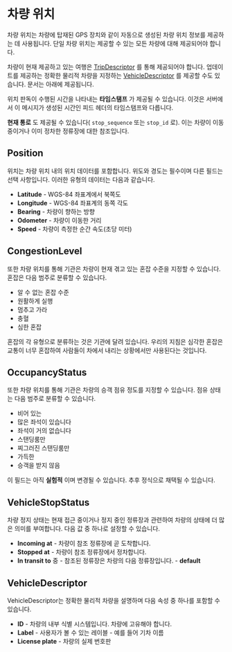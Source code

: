# 차량 위치

차량 위치는 차량에 탑재된 GPS 장치와 같이 자동으로 생성된 차량 위치 정보를 제공하는 데 사용됩니다. 단일 차량 위치는 제공할 수 있는 모든 차량에 대해 제공되어야 합니다.

차량이 현재 제공하고 있는 여행은 [TripDescriptor](../reference.md#message-tripdescriptor) 를 통해 제공되어야 합니다. 업데이트를 제공하는 정확한 물리적 차량을 지정하는 [VehicleDescriptor](../reference.md#message-vehicledescriptor) 를 제공할 수도 있습니다. 문서는 아래에 제공됩니다.

위치 판독이 수행된 시간을 나타내는 **타임스탬프** 가 제공될 수 있습니다. 이것은 서버에서 이 메시지가 생성된 시간인 피드 헤더의 타임스탬프와 다릅니다.

**현재 통로** 도 제공될 수 있습니다( `stop_sequence` 또는 `stop_id` 로). 이는 차량이 이동 중이거나 이미 정차한 정류장에 대한 참조입니다.

## Position

위치는 차량 위치 내의 위치 데이터를 포함합니다. 위도와 경도는 필수이며 다른 필드는 선택 사항입니다. 이러한 유형의 데이터는 다음과 같습니다.

*   **Latitude** - WGS-84 좌표계에서 북쪽도
*   **Longitude** - WGS-84 좌표계의 동쪽 각도
*   **Bearing** - 차량이 향하는 방향
*   **Odometer** - 차량이 이동한 거리
*   **Speed** - 차량이 측정한 순간 속도(초당 미터)

## CongestionLevel

또한 차량 위치를 통해 기관은 차량이 현재 겪고 있는 혼잡 수준을 지정할 수 있습니다. 혼잡은 다음 범주로 분류할 수 있습니다.

*   알 수 없는 혼잡 수준
*   원활하게 실행
*   멈추고 가라
*   충혈
*   심한 혼잡

혼잡의 각 유형으로 분류하는 것은 기관에 달려 있습니다. 우리의 지침은 심각한 혼잡은 교통이 너무 혼잡하여 사람들이 차에서 내리는 상황에서만 사용된다는 것입니다.

## OccupancyStatus

또한 차량 위치를 통해 기관은 차량의 승객 점유 정도를 지정할 수 있습니다. 점유 상태는 다음 범주로 분류할 수 있습니다.

*   비어 있는
*   많은 좌석이 있습니다
*   좌석이 거의 없습니다
*   스탠딩룸만
*   찌그러진 스탠딩룸만
*   가득한
*   승객을 받지 않음

이 필드는 아직 **실험적** 이며 변경될 수 있습니다. 추후 정식으로 채택될 수 있습니다.

## VehicleStopStatus

차량 정지 상태는 현재 접근 중이거나 정지 중인 정류장과 관련하여 차량의 상태에 더 많은 의미를 부여합니다. 다음 값 중 하나로 설정할 수 있습니다.

*   **Incoming at** - 차량이 참조 정류장에 곧 도착합니다.
*   **Stopped at** - 차량이 참조 정류장에서 정차합니다.
*   **In transit to** 중 - 참조된 정류장은 차량의 다음 정류장입니다. - **default**

## VehicleDescriptor

VehicleDescriptor는 정확한 물리적 차량을 설명하며 다음 속성 중 하나를 포함할 수 있습니다.

*   **ID** - 차량의 내부 식별 시스템입니다. 차량에 고유해야 합니다.
*   **Label** - 사용자가 볼 수 있는 레이블 - 예를 들어 기차 이름
*   **License plate** - 차량의 실제 번호판

